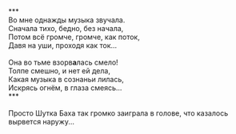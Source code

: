 *** <br />
Во мне однажды музыка звучала.<br />
Сначала тихо, бедно, без начала,<br />
Потом всё громче, громче, как поток,<br />
Давя на уши, проходя как ток...<br />
<br />
Она во тьме взорв<b>а</b>лась смело!<br />
Толпе смешно, и нет ей дела,<br />
Какая музыка в сознаньи лилась,<br />
Искрясь огнём, в глаза смеясь...<br />
***<br />
<br />
Просто Шутка Баха так громко заиграла в голове, что казалось вырвется наружу...